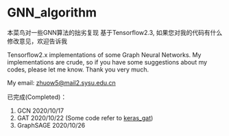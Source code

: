 # GNN_algorithm
本菜鸟对一些GNN算法的拙劣复现 基于Tensorflow2.3, 如果您对我的代码有什么修改意见，欢迎告诉我

Tensorflow2.x implementations of some Graph Neural Networks.  My implementations are crude, so if you have some suggestions about my codes, please let me know. Thank you very much. 

My email: zhuow5@mail2.sysu.edu.cn

已完成(Completed)：

1. GCN 2020/10/17
2. GAT 2020/10/22 (Some code refer to [keras_gat](https://github.com/danielegrattarola/keras-gat))
3. GraphSAGE 2020/10/26